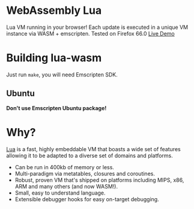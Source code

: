 # WebAssembly Lua
Lua VM running in your browser!
Each update is executed in a unique VM instance via WASM + emscripten.
Tested on Firefox 66.0
[Live Demo](https://sheatnoisette.github.io/wasm_lua/)

# Building lua-wasm
Just run `make`, you will need Emscripten SDK.

## Ubuntu
__Don't use Emscripten Ubuntu package!__

# Why?
[Lua](https://en.wikipedia.org/wiki/Lua_(programming_language)) is a fast, highly embeddable VM that boasts a wide set of features allowing it to be adapted to a diverse set of domains and platforms.

* Can be run in 400kb of memory or less.
* Multi-paradigm via metatables, closures and coroutines.
* Robust, proven VM that's shipped on platforms including MIPS, x86, ARM and many others (and now WASM!).
* Small, easy to understand language.
* Extensible debugger hooks for easy on-target debugging.
